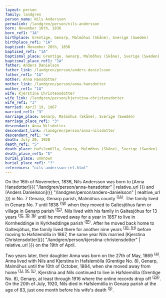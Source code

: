 ```yaml
---
layout: person
family: landgren
person_name: Nils Andersson
permalink: /landgren/person/nils-andersson
born: November 16th, 1836
born_ref1: "1A"
birthplace: Grentige, Genarp, Malmöhus (Skåne), Sverige (Sweden)
birthplace_ref1: "1A"
baptised: November 20th, 1836
baptised_ref1: "1A"
baptismal_place: Grentige, Genarp, Malmöhus (Skåne), Sverige (Sweden)
baptismal_place_ref1: "1A"
father: Anders Danielson
father_link: /landgren/person/anders-danielsson
father_ref1: "1A"
mother: Anna Hansdotter
mother_link: /landgren/person/anna-hansdotter
mother_ref1: "1A"
wife: Kjerstina Christensdotter
wife_link: /landgren/person/kjerstina-christensdotter
wife_ref1: "3"
married: April 19, 1867
married_ref1: "3"
marriage_place: Genarp, Malmöhus (Skåne), Sverige (Sweden)
marriage_place_ref1: "3"
descendant: Anna Nilsdotter
descendant_link: /landgren/person/anna-nilsdotter
descendant_ref1: "4"
death: July 20, 1920
death_ref1: "5"
death_place: Hafslemölla, Genarp, Malmöhus (Skåne), Sverige (Sweden)
death_place_ref1: "5"
burial_place: unknown
burial_place_ref1: "?"
references: "nils-andersson-ref.html"
---
```


On the 16th of Novemeber, 1836, Nils Andersson was born to [Anna Hansdotter]({{ "/landgren/person/anna-hansdotter" | relative_url }}) and [Anders Danielsson]({{ "/landgren/person/anders-danielsson" | realtive_url }}) in No. 7 Genarp, Genarp parish, Malmöhus county <sup>([1A](#1A))</sup>. The family lived in Genarp No. 7 until 1838 <sup>([1B](#1B))</sup> when they moved to Galtesjöhus farm or village in Genarp parish <sup>([1C](#1C))</sup>. Nils lived with his family in Galtesjöhus for 13 years <sup>([1C](#1C), [1D](#1D), [1E](#1E))</sup> until he moved away for a year in 1857 to live in Kornheddinge in Kyrkheddinge parish <sup>([1F](#1F))</sup>. After he moved back home to Galtesjöhus, the family lived there for another nine years <sup>([1G](#1G), [1H](#1H))</sup> before moving to Hafslemölla in 1867, the same year Nils married [Kjerstina Christensdotter]({{ "/landgren/person/kjerstina-christensdotter" | relative_url }}) on the 19th of April.

Two years later, their daughter Anna was born on the 27th of May, 1869 <sup>([4](#4))</sup>. Anna lived with Nils and Kjerstina in Hafslemölla (Grentige No. 8), Genarp, Malmöhus until the 10th of October, 1884, when she moved away from home <sup>([1J](#1J), [1K](#1K), [1L](#1L))</sup>. Kjerstina and Nils continued to live in Hafslemölla (Grentige No. 8), Genarp, at least through 1916 where the online records drop off <sup>([2A](#2A))</sup>. On the 20th of July, 1920, Nils died in Hafslemölla in Genarp parish at the age of 83, just one month before his wife's death <sup>([5](#5))</sup>.
